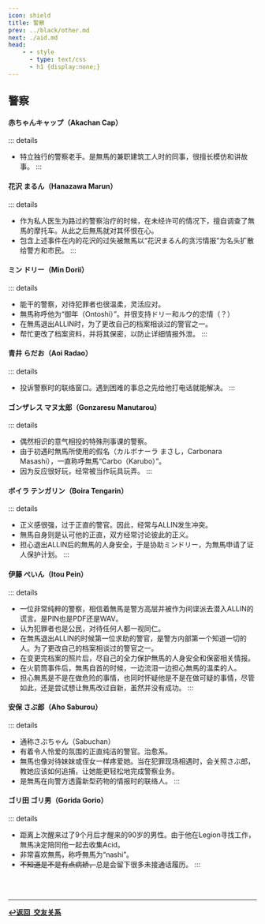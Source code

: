 ```yaml
---
icon: shield
title: 警察
prev: ../black/other.md
next: ./aid.md
head:
    - - style
      - type: text/css
      - h1 {display:none;}
---
```

## <span class="underline-blue"><i class="fa-solid fa-shield"></i> 警察</span>

#### <span style="font-weight:bold;">赤ちゃんキャップ（Akachan Cap）</span>
::: details
- 特立独行的警察老手。是無馬的兼职建筑工人时的同事，很擅长模仿和讲故事。
:::
#### <span style="font-weight:bold;">花沢 まるん（Hanazawa Marun）</span>
::: details
- 作为私人医生为路过的警察治疗的时候，在未经许可的情况下，擅自调查了無馬的摩托车。从此之后無馬就对其怀恨在心。
- 包含上述事件在内的花沢的过失被無馬以“花沢まるん的贪污情报”为名头扩散给警方和市民。
:::
#### <span style="font-weight:bold;">ミン ドリー（Min Dorii）</span>
::: details
- 能干的警察，对待犯罪者也很温柔，灵活应对。
- 無馬称呼他为“御年（Ontoshi）”。并很支持ドリー和ルウ的恋情（？）
- 在無馬退出ALLIN时，为了更改自己的档案相谈过的警官之一。
- 帮忙更改了档案资料，并将其保密，以防止详细情报外泄。
:::
#### <span style="font-weight:bold;">青井 らだお（Aoi Radao）</span>
::: details
- 投诉警察时的联络窗口。遇到困难的事总之先给他打电话就能解决。
:::
#### <span style="font-weight:bold;">ゴンザレス マヌ太郎（Gonzaresu Manutarou）</span>
::: details
- 偶然相识的意气相投的特殊刑事课的警察。
- 由于初遇时無馬所使用的假名（カルボナーラ まさし，Carbonara Masashi），一直称呼無馬“Carbo（Karubo）”。
- 因为反应很好玩，经常被当作玩具玩弄。
:::
#### <span style="font-weight:bold;">ボイラ テンガリン（Boira Tengarin）</span>
::: details
- 正义感很强，过于正直的警官。因此，经常与ALLIN发生冲突。
- 無馬自身则是认可他的正直，双方经常讨论彼此的正义。
- 担心退出ALLIN后的無馬的人身安全，于是协助ミンドリー，为無馬申请了证人保护计划。
:::
#### <span style="font-weight:bold;">伊藤 ぺいん（Itou Pein）</span>
::: details
- 一位非常纯粹的警察，相信着無馬是警方高层并被作为间谍派去潜入ALLIN的谎言。是PIN也是PDF还是WAV。
- 认为犯罪者也是公民，对待任何人都一视同仁。
- 在無馬退出ALLIN的时候第一位求助的警官，是警方内部第一个知道一切的人。为了更改自己的档案相谈过的警官之一。
- 在变更完档案的照片后，尽自己的全力保护無馬的人身安全和保密相关情报。
- 在火箭筒事件后，無馬自首的时候，一边流泪一边担心無馬的温柔的人。
- 担心無馬是不是在做危险的事情，也同时怀疑他是不是在做可疑的事情，尽管如此，还是尝试想让無馬改过自新，虽然并没有成功。
:::
#### <span style="font-weight:bold;">安保 さぶ郎（Aho Saburou）</span>
::: details
- 通称さぶちゃん（Sabuchan）
- 有着令人怜爱的氛围的正直纯洁的警官。治愈系。
- 無馬也像对待妹妹或侄女一样疼爱她。当在犯罪现场相遇时，会关照さぶ郎，教她应该如何追捕，让她能更轻松地完成警察业务。
- 是無馬在向警方透露新型药物的情报时的联络人。
:::
#### <span style="font-weight:bold;">ゴリ田 ゴリ男（Gorida Gorio）</span>
::: details
- 距离上次醒来过了9个月后才醒来的90岁的男性。由于他在Legion寻找工作，無馬决定陪同他一起去收集Acid。
- 非常喜欢無馬，称呼無馬为“nashi”。
- ~~不知道是不是有点病娇，~~总是会留下很多未接通话履历。
:::
<br>
<br>

---

<div class="return-link">
    <a class="route-link" href="/wiki/friendship/"><b>↩️返回&ensp;交友关系</b></a>
</div>

